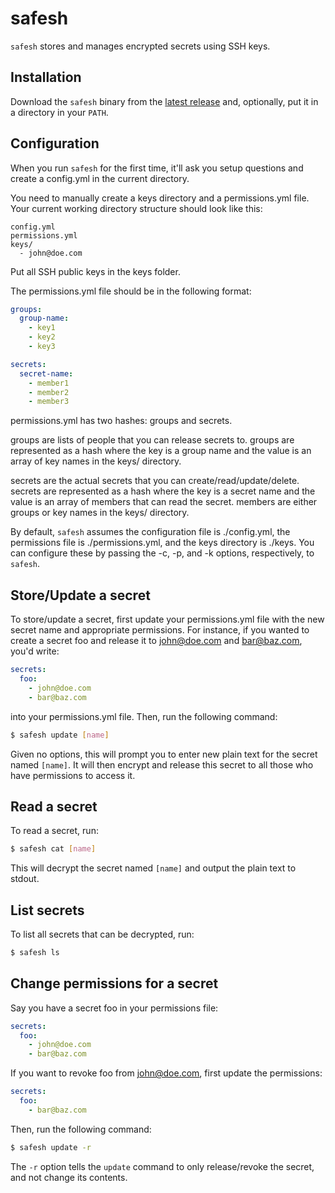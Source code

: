 # safesh
`safesh` stores and manages encrypted secrets using SSH keys.

## Installation
Download the `safesh` binary from the
[latest release](https://github.com/karthikv/safesh/releases/tag/v0.1.0) and,
optionally, put it in a directory in your `PATH`.

## Configuration
When you run `safesh` for the first time, it'll ask you setup questions and
create a config.yml in the current directory.

You need to manually create a keys directory and a permissions.yml file. Your
current working directory structure should look like this:

```
config.yml
permissions.yml
keys/
  - john@doe.com
```

Put all SSH public keys in the keys folder.

The permissions.yml file should be in the following format:

```yml
groups:
  group-name:
    - key1
    - key2
    - key3

secrets:
  secret-name:
    - member1
    - member2
    - member3
```

permissions.yml has two hashes: groups and secrets.

groups are lists of people that you can release secrets to. groups are
represented as a hash where the key is a group name and the value is an array
of key names in the keys/ directory.

secrets are the actual secrets that you can create/read/update/delete. secrets
are represented as a hash where the key is a secret name and the value is an
array of members that can read the secret. members are either groups or key
names in the keys/ directory.

By default, `safesh` assumes the configuration file is ./config.yml, the
permissions file is ./permissions.yml, and the keys directory is ./keys. You
can configure these by passing the -c, -p, and -k options, respectively, to
`safesh`.


## Store/Update a secret
To store/update a secret, first update your permissions.yml file with the new
secret name and appropriate permissions. For instance, if you wanted to create
a secret foo and release it to john@doe.com and bar@baz.com, you'd write:

```yml
secrets:
  foo:
    - john@doe.com
    - bar@baz.com
```

into your permissions.yml file. Then, run the following command:

```sh
$ safesh update [name]
```

Given no options, this will prompt you to enter new plain text for the secret
named `[name]`. It will then encrypt and release this secret to all those who
have permissions to access it.


## Read a secret
To read a secret, run:

```sh
$ safesh cat [name]
```

This will decrypt the secret named `[name]` and output the plain text to stdout.


## List secrets
To list all secrets that can be decrypted, run:

```sh
$ safesh ls
```


## Change permissions for a secret
Say you have a secret foo in your permissions file:

```yml
secrets:
  foo:
    - john@doe.com
    - bar@baz.com
```

If you want to revoke foo from john@doe.com, first update the permissions:

```yml
secrets:
  foo:
    - bar@baz.com
```

Then, run the following command:

```sh
$ safesh update -r
```

The `-r` option tells the `update` command to only release/revoke the secret,
and not change its contents.
